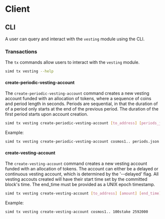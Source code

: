 <!--
order: 7
-->

# Client

## CLI

A user can query and interact with the `vesting` module using the CLI.

### Transactions

The `tx` commands allow users to interact with the `vesting` module.

```bash
simd tx vesting --help
```

#### create-periodic-vesting-account

The `create-periodic-vesting-account` command creates a new vesting account funded with an allocation of tokens, where a sequence of coins and period length in seconds. Periods are sequential, in that the duration of of a period only starts at the end of the previous period. The duration of the first period starts upon account creation.

```bash
simd tx vesting create-periodic-vesting-account [to_address] [periods_json_file] [flags]
```

Example:

```bash
simd tx vesting create-periodic-vesting-account cosmos1.. periods.json
```

#### create-vesting-account

The `create-vesting-account` command creates a new vesting account funded with an allocation of tokens. The account can either be a delayed or continuous vesting account, which is determined by the '--delayed' flag. All vesting accouts created will have their start time set by the committed block's time. The end_time must be provided as a UNIX epoch timestamp.

```bash
simd tx vesting create-vesting-account [to_address] [amount] [end_time] [flags]
```

Example:

```bash
simd tx vesting create-vesting-account cosmos1.. 100stake 2592000
```